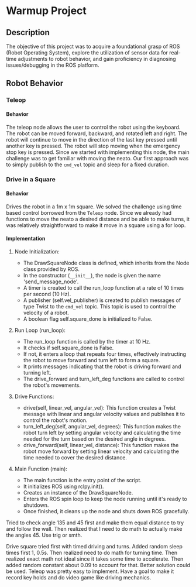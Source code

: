 # Warmup Project

## Description

The objective of this project was to acquire a foundational grasp of ROS (Robot Operating System), explore the utilization of sensor data for real-time adjustments to robot behavior, and gain proficiency in diagnosing issues/debugging in the ROS platform.

## Robot Behavior

### Teleop

#### Behavior

The teleop node allows the user to control the robot using the keyboard. The robot can be moved forward, backward, and rotated left and right. The robot will continue to move in the direction of the last key pressed until another key is pressed. The robot will stop moving when the emergency stop key is pressed. Since we started with implementing this node, the main challenge was to get familiar with moving the neato. Our first approach was to simply publish to the `cmd_vel` topic and sleep for a fixed duration. 

### Drive in a Square

#### Behavior

Drives the robot in a 1m x 1m square. We solved the challenge using time based control borrowed from the `Teleop` node. Since we already had functions to move the neato a desired distance and be able to make turns, it was relatively straightforward to make it move in a square using a for loop.

#### Implementation

1. Node Initialization:

    - The DrawSquareNode class is defined, which inherits from the Node class provided by ROS.
    - In the constructor (`__init__`), the node is given the name 'send_message_node'.
    - A timer is created to call the run_loop function at a rate of 10 times per second (10 Hz).
    - A publisher (self.vel_publisher) is created to publish messages of type Twist to the `cmd_vel` topic. This topic is used to control the velocity of a robot.
    - A boolean flag self.square_done is initialized to False.

2. Run Loop (run_loop):

    - The run_loop function is called by the timer at 10 Hz.
    - It checks if self.square_done is False.
    - If not, it enters a loop that repeats four times, effectively instructing the robot to move forward and turn left to form a square.
    - It prints messages indicating that the robot is driving forward and turning left.
    - The drive_forward and turn_left_deg functions are called to control the robot's movements.

3. Drive Functions:

    - drive(self, linear_vel, angular_vel): This function creates a Twist message with linear and angular velocity values and publishes it to control the robot's motion.
    - turn_left_deg(self, angular_vel, degrees): This function makes the robot turn left by setting angular velocity and calculating the time needed for the turn based on the desired angle in degrees.
    - drive_forward(self, linear_vel, distance): This function makes the robot move forward by setting linear velocity and calculating the time needed to cover the desired distance.

4. Main Function (main):

    - The main function is the entry point of the script.
    - It initializes ROS using rclpy.init().
    - Creates an instance of the DrawSquareNode.
    - Enters the ROS spin loop to keep the node running until it's ready to shutdown.
    - Once finished, it cleans up the node and shuts down ROS gracefully.

Tried to check angle 135 and 45 first and make them equal distance to try and follow the wall. Then realized that I need to do math to actually make the angles 45. Use trig or smth.

Drive square tried first with timed driving and turns. Added random sleep times first 1, 0.5s. Then realized need to do math for turning time. Then realized exact math not ideal since it takes
some time to accelerate. Then added random constant about 0.09 to account for that. Better solution could be used. Teleop was pretty easy to implement. Have a goal to make it record key holds and do video game like driving mechanics.
